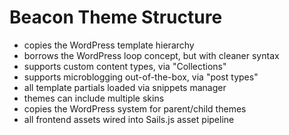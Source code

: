 Beacon Theme Structure
===

- copies the WordPress template hierarchy
- borrows the WordPress loop concept, but with cleaner syntax
- supports custom content types, via "Collections"
- supports microblogging out-of-the-box, via "post types"
- all template partials loaded via snippets manager
- themes can include multiple skins
- copies the WordPress system for parent/child themes
- all frontend assets wired into Sails.js asset pipeline
